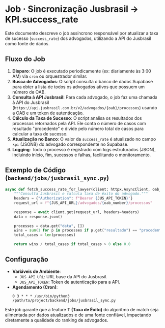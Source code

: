 # Job · Sincronização Jusbrasil → KPI.success_rate
Este documento descreve o job assíncrono responsável por atualizar a taxa de sucesso (`success_rate`) dos advogados, utilizando a API do Jusbrasil como fonte de dados.

## Fluxo do Job
1.  **Disparo**: O job é executado periodicamente (ex: diariamente às 3:00 AM) via `cron` ou orquestrador similar.
2.  **Busca de Advogados**: O script consulta o banco de dados Supabase para obter a lista de todos os advogados ativos que possuem um número de OAB.
3.  **Consulta à API Jusbrasil**: Para cada advogado, o job faz uma chamada à API do Jusbrasil (`https://api.jusbrasil.com.br/v2/advogados/{oab}/processos`) usando a OAB e um token de autenticação.
4.  **Cálculo da Taxa de Sucesso**: O script analisa os resultados dos processos retornados pela API. Ele conta o número de casos com resultado "procedente" e divide pelo número total de casos para calcular a taxa de sucesso.
5.  **Atualização no Banco**: O valor da `success_rate` é atualizado no campo `kpi` (JSONB) do advogado correspondente no Supabase.
6.  **Logging**: Todo o processo é registrado com logs estruturados (JSON), incluindo início, fim, sucessos e falhas, facilitando o monitoramento.

## Exemplo de Código (`backend/jobs/jusbrasil_sync.py`)
```python
async def fetch_success_rate_for_lawyer(client: httpx.AsyncClient, oab_number: str) -> float:
    """Consulta Jusbrasil e calcula taxa de êxito do advogado."""
    headers = {"Authorization": f"Bearer {JUS_API_TOKEN}"}
    request_url = f"{JUS_API_URL}/advogados/{oab_number}/processos"
    
    response = await client.get(request_url, headers=headers)
    data = response.json()
    
    processes = data.get("data", [])
    wins = sum(1 for p in processes if p.get("resultado") == "procedente")
    total_cases = len(processes)
    
    return wins / total_cases if total_cases > 0 else 0.0
```

## Configuração
- **Variáveis de Ambiente**:
  - `JUS_API_URL`: URL base da API do Jusbrasil.
  - `JUS_API_TOKEN`: Token de autenticação para a API.
- **Agendamento (Cron)**:
  ```cron
  0 3 * * * /usr/bin/python3 /path/to/project/backend/jobs/jusbrasil_sync.py
  ```

Este job garante que a feature **T (Taxa de Êxito)** do algoritmo de match seja alimentada por dados atualizados e de uma fonte confiável, impactando diretamente a qualidade do ranking de advogados.
